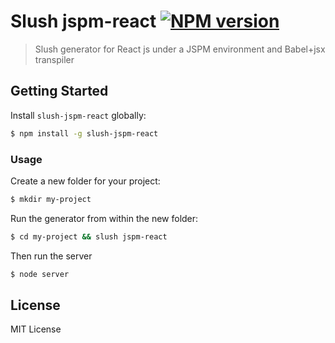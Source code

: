 # Slush jspm-react [![NPM version](https://badge-me.herokuapp.com/api/npm/slush-slush-jspm-react.png)](http://badges.enytc.com/for/npm/slush-slush-jspm-react)

> Slush generator for React js under a JSPM environment and Babel+jsx transpiler


## Getting Started

Install `slush-jspm-react` globally:

```bash
$ npm install -g slush-jspm-react
```

### Usage

Create a new folder for your project:

```bash
$ mkdir my-project
```

Run the generator from within the new folder:

```bash
$ cd my-project && slush jspm-react
```

Then run the server

```bash
$ node server
```

## License 

MIT License

